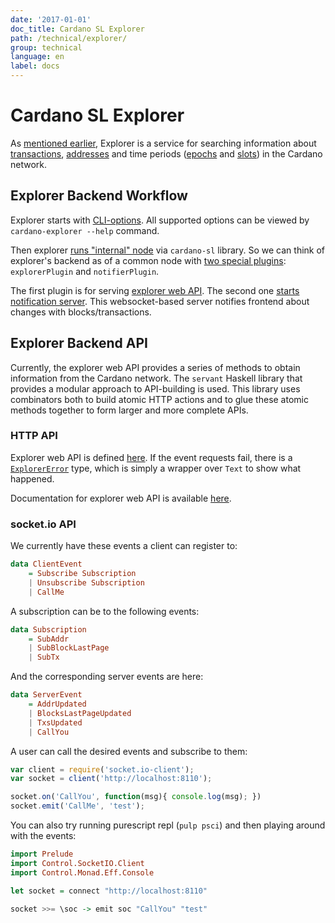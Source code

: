 ```yaml
---
date: '2017-01-01'
doc_title: Cardano SL Explorer
path: /technical/explorer/
group: technical
language: en
label: docs
---
```

<!-- Reviewed at ac0126b2753f1f5ca6fbfb555783fbeb1aa141bd -->

# Cardano SL Explorer

As [mentioned earlier](/cardano/explorer), Explorer is a service for searching
information about [transactions](/glossary/#transaction),
[addresses](/glossary/#address) and time periods ([epochs](/glossary/#epoch) and
[slots](/glossary/#slot)) in the Cardano network.

## Explorer Backend Workflow

Explorer starts with
[CLI-options](https://github.com/input-output-hk/cardano-sl/blob/master/explorer/src/explorer/ExplorerNodeOptions.hs).
All supported options can be viewed by `cardano-explorer --help` command.

Then explorer [runs "internal"
node](https://github.com/input-output-hk/cardano-sl/blob/master/explorer/src/explorer/Main.hs)
via `cardano-sl` library. So we can think of explorer's backend as of a common
node with [two special
plugins](https://github.com/input-output-hk/cardano-sl/blob/master/explorer/src/explorer/Main.hs#L64):
`explorerPlugin` and `notifierPlugin`.

The first plugin is for serving [explorer web
API](https://github.com/input-output-hk/cardano-sl/blob/master/explorer/src/Pos/Explorer/Web/Api.hs).
The second one [starts notification
server](https://github.com/input-output-hk/cardano-sl/blob/master/explorer/src/Pos/Explorer/Socket/App.hs#L215).
This websocket-based server notifies frontend about changes with
blocks/transactions.

## Explorer Backend API

Currently, the explorer web API provides a series of methods to obtain
information from the Cardano network. The `servant` Haskell library that
provides a modular approach to API-building is used. This library uses
combinators both to build atomic HTTP actions and to glue these atomic methods
together to form larger and more complete APIs.

### HTTP API

Explorer web API is defined
[here](https://github.com/input-output-hk/cardano-sl/blob/master/explorer/src/Pos/Explorer/Web/Api.hs).
If the event requests fail, there is a
[`ExplorerError`](https://github.com/input-output-hk/cardano-sl/blob/master/explorer/src/Pos/Explorer/Web/Error.hs)
type, which is simply a wrapper over `Text` to show what happened.

Documentation for explorer web API is available
[here](https://cardanodocs.com/technical/explorer/api/).

### socket.io API

We currently have these events a client can register to:

``` haskell
data ClientEvent
    = Subscribe Subscription
    | Unsubscribe Subscription
    | CallMe
```

A subscription can be to the following events:

``` haskell
data Subscription
    = SubAddr
    | SubBlockLastPage
    | SubTx
```

And the corresponding server events are here:

``` haskell
data ServerEvent
    = AddrUpdated
    | BlocksLastPageUpdated
    | TxsUpdated
    | CallYou
```

A user can call the desired events and subscribe to them:

``` js
var client = require('socket.io-client');
var socket = client('http://localhost:8110');

socket.on('CallYou', function(msg){ console.log(msg); })
socket.emit('CallMe', 'test');
```

You can also try running purescript repl (`pulp psci`) and then playing around
with the events:

``` purescript
import Prelude
import Control.SocketIO.Client
import Control.Monad.Eff.Console

let socket = connect "http://localhost:8110"

socket >>= \soc -> emit soc "CallYou" "test"
```
